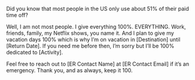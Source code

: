 Did you know that most people in the US only use about 51% of their paid time off? 

Well, I am not most people. I give everything 100%. EVERYTHING. Work, friends, family, my Netflix shows, you name it. And I plan to give my vacation days 100% which is why I’m on vacation in [Destination] until [Return Date]. If you need me before then, I’m sorry but I’ll be 100% dedicated to [Activity]. 

Feel free to reach out to [ER Contact Name] at [ER Contact Email] if it’s an emergency. Thank you, and as always, keep it 100. 
